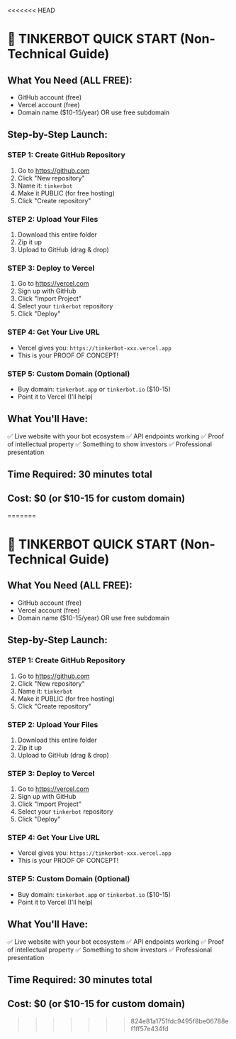 <<<<<<< HEAD
# 🚀 TINKERBOT QUICK START (Non-Technical Guide)

## What You Need (ALL FREE):
- GitHub account (free)
- Vercel account (free) 
- Domain name ($10-15/year) OR use free subdomain

## Step-by-Step Launch:

### STEP 1: Create GitHub Repository
1. Go to https://github.com
2. Click "New repository"
3. Name it: `tinkerbot`
4. Make it PUBLIC (for free hosting)
5. Click "Create repository"

### STEP 2: Upload Your Files
1. Download this entire folder
2. Zip it up
3. Upload to GitHub (drag & drop)

### STEP 3: Deploy to Vercel
1. Go to https://vercel.com
2. Sign up with GitHub
3. Click "Import Project"
4. Select your `tinkerbot` repository
5. Click "Deploy"

### STEP 4: Get Your Live URL
- Vercel gives you: `https://tinkerbot-xxx.vercel.app`
- This is your PROOF OF CONCEPT!

### STEP 5: Custom Domain (Optional)
- Buy domain: `tinkerbot.app` or `tinkerbot.io` ($10-15)
- Point it to Vercel (I'll help)

## What You'll Have:
✅ Live website with your bot ecosystem
✅ API endpoints working
✅ Proof of intellectual property
✅ Something to show investors
✅ Professional presentation

## Time Required: 30 minutes total
## Cost: $0 (or $10-15 for custom domain)

=======
# 🚀 TINKERBOT QUICK START (Non-Technical Guide)

## What You Need (ALL FREE):
- GitHub account (free)
- Vercel account (free) 
- Domain name ($10-15/year) OR use free subdomain

## Step-by-Step Launch:

### STEP 1: Create GitHub Repository
1. Go to https://github.com
2. Click "New repository"
3. Name it: `tinkerbot`
4. Make it PUBLIC (for free hosting)
5. Click "Create repository"

### STEP 2: Upload Your Files
1. Download this entire folder
2. Zip it up
3. Upload to GitHub (drag & drop)

### STEP 3: Deploy to Vercel
1. Go to https://vercel.com
2. Sign up with GitHub
3. Click "Import Project"
4. Select your `tinkerbot` repository
5. Click "Deploy"

### STEP 4: Get Your Live URL
- Vercel gives you: `https://tinkerbot-xxx.vercel.app`
- This is your PROOF OF CONCEPT!

### STEP 5: Custom Domain (Optional)
- Buy domain: `tinkerbot.app` or `tinkerbot.io` ($10-15)
- Point it to Vercel (I'll help)

## What You'll Have:
✅ Live website with your bot ecosystem
✅ API endpoints working
✅ Proof of intellectual property
✅ Something to show investors
✅ Professional presentation

## Time Required: 30 minutes total
## Cost: $0 (or $10-15 for custom domain)

>>>>>>> 824e81a1751fdc9495f8be06788ef1ff57e434fd
